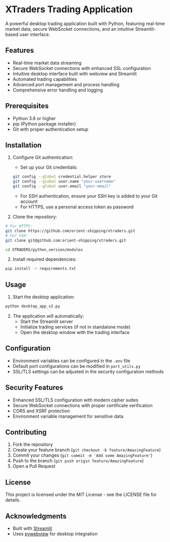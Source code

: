 # XTraders Trading Application

A powerful desktop trading application built with Python, featuring real-time market data, secure WebSocket connections, and an intuitive Streamlit-based user interface.

## Features

- Real-time market data streaming
- Secure WebSocket connections with enhanced SSL configuration
- Intuitive desktop interface built with webview and Streamlit
- Automated trading capabilities
- Advanced port management and process handling
- Comprehensive error handling and logging

## Prerequisites

- Python 3.8 or higher
- pip (Python package installer)
- Git with proper authentication setup

## Installation

1. Configure Git authentication:
   - Set up your Git credentials:
   ```bash
   git config --global credential.helper store
   git config --global user.name "your-username"
   git config --global user.email "your-email"
   ```
   - For SSH authentication, ensure your SSH key is added to your Git account
   - For HTTPS, use a personal access token as password

2. Clone the repository:
```bash
# For HTTPS:
git clone https://github.com/orient-shipping/xtraders.git
# For SSH:
git clone git@github.com:orient-shipping/xtraders.git

cd XTRADERS/python_version/modules
```

2. Install required dependencies:
```bash
pip install -r requirements.txt
```

## Usage

1. Start the desktop application:
```bash
python desktop_app_v2.py
```

2. The application will automatically:
   - Start the Streamlit server
   - Initialize trading services (if not in standalone mode)
   - Open the desktop window with the trading interface

## Configuration

- Environment variables can be configured in the `.env` file
- Default port configurations can be modified in `port_utils.py`
- SSL/TLS settings can be adjusted in the security configuration methods

## Security Features

- Enhanced SSL/TLS configuration with modern cipher suites
- Secure WebSocket connections with proper certificate verification
- CORS and XSRF protection
- Environment variable management for sensitive data

## Contributing

1. Fork the repository
2. Create your feature branch (`git checkout -b feature/AmazingFeature`)
3. Commit your changes (`git commit -m 'Add some AmazingFeature'`)
4. Push to the branch (`git push origin feature/AmazingFeature`)
5. Open a Pull Request

## License

This project is licensed under the MIT License - see the LICENSE file for details.

## Acknowledgments

- Built with [Streamlit](https://streamlit.io/)
- Uses [pywebview](https://pywebview.flowrl.com/) for desktop integration